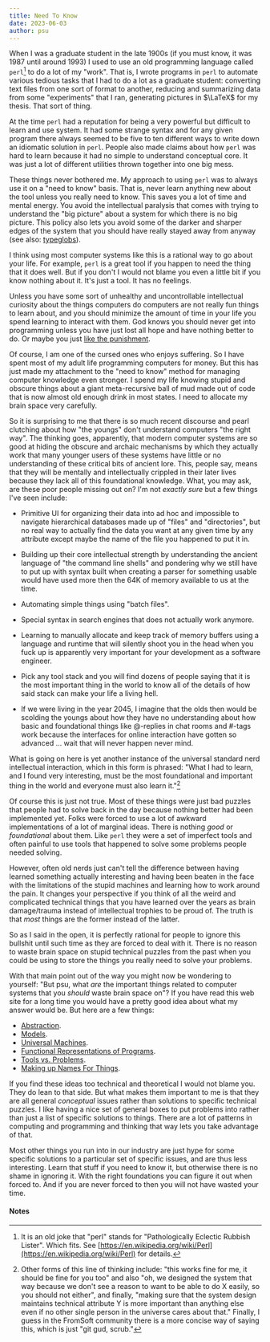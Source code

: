 ```yaml
---
title: Need To Know
date: 2023-06-03
author: psu
---
```


When I was a graduate student in the late 1900s (if you must know, it was 1987 until
around 1993) I used to use an old programming language called `perl`[^1] to do a lot of my
"work". That is, I wrote programs in <code>perl</code> to automate various tedious tasks
that I had to do a lot as a graduate student: converting text files from one sort of
format to another, reducing and summarizing data from some "experiments" that I ran,
generating pictures in $\LaTeX$ for my thesis. That sort of thing.

At the time `perl` had a reputation for being a very powerful but difficult to learn and
use system. It had some strange syntax and for any given program there always seemed to be
five to ten different ways to write down an idiomatic solution in `perl`. People also made
claims about how `perl` was hard to learn because it had no simple to understand
conceptual core. It was just a lot of different utilities thrown together into one big
mess.

These things never bothered me. My approach to using `perl` was to always use it on a
"need to know" basis. That is, never learn anything new about the tool unless you really
need to know. This saves you a lot of time and mental energy. You avoid the intellectual
paralysis that comes with trying to understand the "big picture" about a system for which
there is no big picture. This policy also lets you avoid some of the darker and sharper
edges of the system that you should have really stayed away from anyway (see also:
[typeglobs](https://en.wikipedia.org/wiki/Perl_language_structure#Typeglob_values)).

I think using most computer systems like this is a rational way to go about your life. For
example, `perl` is a great tool if you happen to need the thing that it does well. But if
you don't I would not blame you even a little bit if you know nothing about it. It's just
a tool. It has no feelings.

Unless you have some sort of unhealthy and uncontrollable intellectual curiosity about the
things computers do computers are not really fun things to learn about, and you should
minimize the amount of time in your life you spend learning to interact with them. God
knows you should never get into programming unless you have just lost all hope and have
nothing better to do. Or maybe you just [like the
punishment](https://mutable-states.com/code-souls.html).

Of course, I am one of the cursed ones who enjoys suffering. So I have spent most of my
adult life programming computers for money. But this has just made my attachment to the
"need to know" method for managing computer knowledge even stronger. I spend my life
knowing stupid and obscure things about a giant meta-recursive ball of mud made out of
code that is now almost old enough drink in most states. I need to allocate my brain space
very carefully.

So it is surprising to me that there is so much recent discourse and pearl clutching about
how "the youngs" don't understand computers "the right way". The thinking goes,
apparently, that modern computer systems are so good at hiding the obscure and archaic
mechanisms by which they actually work that many younger users of these systems have
little or no understanding of these critical bits of ancient lore. This, people say, means
that they will be mentally and intellectually crippled in their later lives because they
lack all of this foundational knowledge. What, you may ask, are these poor people missing
out on? I'm not _exactly sure_ but a few things I've seen include:

- Primitive UI for organizing their data into ad hoc and impossible to navigate
  hierarchical databases made up of "files" and "directories", but no real way to actually
  find the data you want at any given time by any attribute except maybe the name of the
  file you happened to put it in.

- Building up their core intellectual strength by understanding the ancient language of
  "the command line shells" and pondering why we still have to put up with syntax built
  when creating a parser for something usable would have used more then the 64K of memory
  available to us at the time.

- Automating simple things using "batch files".

- Special syntax in search engines that does not actually work anymore.

- Learning to manually allocate and keep track of memory buffers using a language and
  runtime that will silently shoot you in the head when you fuck up is apparently very
  important for your development as a software engineer.
  
- Pick any tool stack and you will find dozens of people saying that it is the most
  important thing in the world to know all of the details of how said stack can make your
  life a living hell.

- If we were living in the year 2045, I imagine that the olds then would be scolding the
  youngs about how they have no understanding about how basic and foundational things like
  @-replies in chat rooms and #-tags work because the interfaces for online interaction
  have gotten so advanced ... wait that will never happen never mind.

What is going on here is yet another instance of the universal standard nerd intellectual
interaction, which in this form is phrased: "What I had to learn, and I found very
interesting, must be the most foundational and important thing in the world and everyone
must also learn it."[^2]

Of course this is just not true. Most of these things were just bad puzzles that
people had to solve back in the day because nothing better had been implemented yet. Folks
were forced to use a lot of awkward implementations of a lot of marginal ideas. There is
nothing _good_ or _foundational_ about them. Like `perl` they were a set of imperfect
tools and often painful to use tools that happened to solve some problems people needed
solving. 

However, often old nerds just can't tell the difference between having learned something
actually interesting and having been beaten in the face with the limitations of the stupid
machines and learning how to work around the pain. It changes your perspective if you
think of all the weird and complicated technical things that you have learned over the
years as brain damage/trauma instead of intellectual trophies to be proud of. The truth is
that _most_ things are the former instead of the latter.

So as I said in the open, it is perfectly rational for people to ignore this bullshit
until such time as they are forced to deal with it. There is no reason to waste brain
space on stupid technical puzzles from the past when you could be using to store the
things you really need to solve your problems.

With that main point out of the way you might now be wondering to yourself: "But psu, what
_are_ the important things related to computer systems that you _should_ waste brain
space on"? If you have read this web site for a long time you would have a pretty good
idea about what my answer would be. But here are a few things:

- [Abstraction](https://mutable-states.com/the-abstraction-distraction-part-1.html).
- [Models](https://mutable-states.com/software-models-and-hello-world.html).
- [Universal Machines](https://mutable-states.com/turing-complete.html).
- [Functional Representations of
  Programs](https://mutable-states.com/the-ultimate-goto.html).
- [Tools vs. Problems](https://mutable-states.com/what-programming-languages-say.html).
- [Making up Names For Things](https://mutable-states.com/what-computers-do.html).

If you find these ideas too technical and theoretical I would not blame you. They do lean
to that side. But what makes them important to me is that they are all general
_conceptual_ issues rather than solutions to specific technical puzzles. I like having a
nice set of general boxes to put problems into rather than just a list of specific
solutions to things. There are a lot of patterns in computing and programming and thinking
that way lets you take advantage of that.

Most other things you run into in our industry are just hype for some specific solutions
to a particular set of specific issues, and are thus less interesting. Learn that stuff if
you need to know it, but otherwise there is no shame in ignoring it. With the right
foundations you can figure it out when forced to. And if you are never forced to then you
will not have wasted your time.

#### Notes

[^1]: It is an old joke that "perl" stands for "Pathologically Eclectic Rubbish Lister".
    Which fits. See
    [https://en.wikipedia.org/wiki/Perl](https://en.wikipedia.org/wiki/Perl) for details.
    
[^2]: Other forms of this line of thinking include: "this works fine for me, it should be fine
for you too" and also "oh, we designed the system that way because we don't see a reason
to want to be able to do X easily, so you should not either", and finally, "making sure
that the system design maintains technical attribute Y is more important than anything
else even if no other single person in the universe cares about that." Finally, I guess in
the FromSoft community there is a more concise way of saying this, which is just "git gud,
scrub."